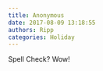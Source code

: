 ```yaml
---
title: Anonymous
date: 2017-08-09 13:18:55
authors: Ripp
categories: Holiday
---
```


 Spell Check?  Wow!